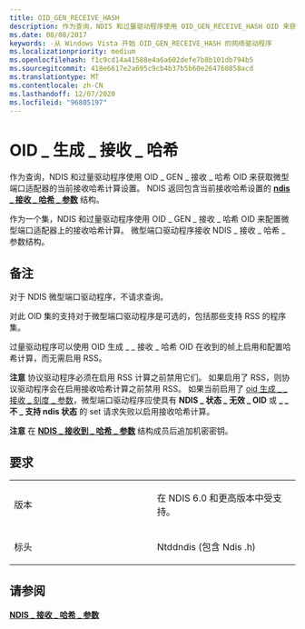 ```yaml
---
title: OID_GEN_RECEIVE_HASH
description: 作为查询，NDIS 和过量驱动程序使用 OID_GEN_RECEIVE_HASH OID 来获取微型端口适配器的当前接收哈希计算设置。
ms.date: 08/08/2017
keywords: -从 Windows Vista 开始 OID_GEN_RECEIVE_HASH 的网络驱动程序
ms.localizationpriority: medium
ms.openlocfilehash: f1c9cd14a41588e4a6a602defe7b8b101db794b5
ms.sourcegitcommit: 418e6617e2a695c9cb4b37b5b60e264760858acd
ms.translationtype: MT
ms.contentlocale: zh-CN
ms.lasthandoff: 12/07/2020
ms.locfileid: "96805197"
---
```

# <a name="oid_gen_receive_hash"></a>OID \_ 生成 \_ 接收 \_ 哈希


作为查询，NDIS 和过量驱动程序使用 OID \_ GEN \_ 接收 \_ 哈希 OID 来获取微型端口适配器的当前接收哈希计算设置。 NDIS 返回包含当前接收哈希设置的 [**ndis \_ 接收 \_ 哈希 \_ 参数**](/windows-hardware/drivers/ddi/ntddndis/ns-ntddndis-_ndis_receive_hash_parameters) 结构。

作为一个集，NDIS 和过量驱动程序使用 OID \_ GEN \_ 接收 \_ 哈希 OID 来配置微型端口适配器上的接收哈希计算。 微型端口驱动程序接收 NDIS \_ 接收 \_ 哈希 \_ 参数结构。

<a name="remarks"></a>备注
-------

对于 NDIS 微型端口驱动程序，不请求查询。

对此 OID 集的支持对于微型端口驱动程序是可选的，包括那些支持 RSS 的程序集。

过量驱动程序可以使用 OID 生成 \_ \_ 接收 \_ 哈希 OID 在收到的帧上启用和配置哈希计算，而无需启用 RSS。

**注意**  协议驱动程序必须在启用 RSS 计算之前禁用它们。 如果启用了 RSS，则协议驱动程序会在启用接收哈希计算之前禁用 RSS。 如果当前启用了 [oid 生成 \_ \_ 接收 \_ 刻度 \_ 参数](oid-gen-receive-scale-parameters.md)，微型端口驱动程序应使具有 **NDIS \_ 状态 \_ 无效 \_ OID** 或 **\_ \_ 不 \_ 支持 ndis 状态** 的 set 请求失败以启用接收哈希计算。

 

**注意**  在 [**NDIS \_ 接收到 \_ 哈希 \_ 参数**](/windows-hardware/drivers/ddi/ntddndis/ns-ntddndis-_ndis_receive_hash_parameters) 结构成员后追加机密密钥。

 

<a name="requirements"></a>要求
------------

<table>
<colgroup>
<col width="50%" />
<col width="50%" />
</colgroup>
<tbody>
<tr class="odd">
<td><p>版本</p></td>
<td><p>在 NDIS 6.0 和更高版本中受支持。</p></td>
</tr>
<tr class="even">
<td><p>标头</p></td>
<td>Ntddndis (包含 Ndis .h) </td>
</tr>
</tbody>
</table>

## <a name="see-also"></a>请参阅


[**NDIS \_ 接收 \_ 哈希 \_ 参数**](/windows-hardware/drivers/ddi/ntddndis/ns-ntddndis-_ndis_receive_hash_parameters)

 

